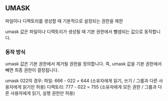 ## UMASK
파일이나 디렉토리를 생성할 때 기본적으로 설정되는 권한을 제한

umask 값은 파일이나 디렉토리가 생성될 때 기본 권한에서 뺄셈되는 값으로 동작합니다.

### 동작 방식
umask 값은 기본 권한에서 제거될 권한을 정의합니다. 즉, umask 값을 기본 권한에서 빼면 최종 권한이 결정됩니다.

umask 022의 경우:
파일: 666 - 022 = 644 (소유자에게 읽기, 쓰기 / 그룹과 다른 사용자에게 읽기만 허용)
디렉토리: 777 - 022 = 755 (소유자에게 모든 권한 / 그룹과 다른 사용자에게 읽기, 실행 권한만 허용)